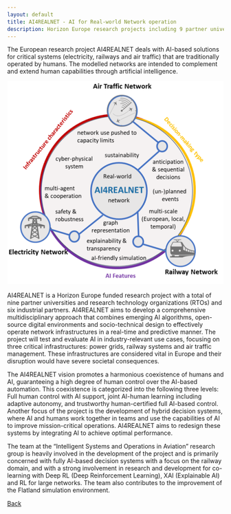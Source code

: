 ```yaml
---
layout: default
title: AI4REALNET - AI for Real-world Network operation 
description: Horizon Europe research projects including 9 partner universities
---
```


The European research project AI4REALNET deals with AI-based solutions for critical systems (electricity, railways and air traffic) that are traditionally operated by humans. The modelled networks are intended to complement and extend human capabilities through artificial intelligence. 

![Branching](./../../pictures/AI4REALNET.png)

AI4REALNET is a Horizon Europe funded research project with a total of nine partner universities and research technology organizations (RTOs) and six industrial partners. AI4REALNET aims to develop a comprehensive multidisciplinary approach that combines emerging AI algorithms, open-source digital environments and socio-technical design to effectively operate network infrastructures in a real-time and predictive manner. The project will test and evaluate AI in industry-relevant use cases, focusing on three critical infrastructures: power grids, railway systems and air traffic management. These infrastructures are considered vital in Europe and their disruption would have severe societal consequences.

The AI4REALNET vision promotes a harmonious coexistence of humans and AI, guaranteeing a high degree of human control over the AI-based automation. This coexistence is categorized into the following three levels: Full human control with AI support, joint AI-human learning including adaptive autonomy, and trustworthy human-certified full AI-based control. Another focus of the project is the development of hybrid decision systems, where AI and humans work together in teams and use the capabilities of AI to improve mission-critical operations. AI4REALNET aims to redesign these systems by integrating AI to achieve optimal performance.

The team at the “Intelligent Systems and Operations in Aviation” research group is heavily involved in the development of the project and is primarily concerned with fully AI-based decision systems with a focus on the railway domain, and with a strong involvement in research and development for co-learning with Deep RL (Deep Reinforcement Learning), XAI (Explainable AI) and RL for large networks. The team also contributes to the improvement of the Flatland simulation environment.

[Back](https://intelligentsystemsinaviation.github.io/pages/research.html)